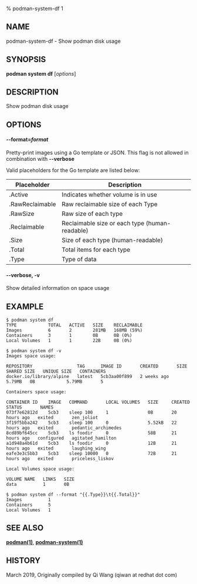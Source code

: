 % podman-system-df 1

## NAME

podman\-system\-df - Show podman disk usage

## SYNOPSIS

**podman system df** [*options*]

## DESCRIPTION

Show podman disk usage

## OPTIONS

#### **--format**=_format_

Pretty-print images using a Go template or JSON. This flag is not allowed in combination with **--verbose**

Valid placeholders for the Go template are listed below:

| **Placeholder** | **Description**                                |
| --------------- | ---------------------------------------------- |
| .Active         | Indicates whether volume is in use             |
| .RawReclaimable | Raw reclaimable size of each Type              |
| .RawSize        | Raw size of each type                          |
| .Reclaimable    | Reclaimable size or each type (human-readable) |
| .Size           | Size of each type (human-readable)             |
| .Total          | Total items for each type                      |
| .Type           | Type of data                                   |

#### **--verbose**, **-v**

Show detailed information on space usage

## EXAMPLE

```
$ podman system df
TYPE            TOTAL   ACTIVE   SIZE    RECLAIMABLE
Images          6       2        281MB   168MB (59%)
Containers      3       1        0B      0B (0%)
Local Volumes   1       1        22B     0B (0%)

$ podman system df -v
Images space usage:

REPOSITORY                 TAG      IMAGE ID       CREATED       SIZE     SHARED SIZE   UNIQUE SIZE   CONTAINERS
docker.io/library/alpine   latest   5cb3aa00f899   2 weeks ago   5.79MB   0B            5.79MB       5

Containers space usage:

CONTAINER ID    IMAGE   COMMAND       LOCAL VOLUMES   SIZE     CREATED        STATUS       NAMES
073f7e62812d    5cb3    sleep 100     1               0B       20 hours ago   exited       zen_joliot
3f19f5bba242    5cb3    sleep 100     0               5.52kB   22 hours ago   exited       pedantic_archimedes
8cd89bf645cc    5cb3    ls foodir     0               58B      21 hours ago   configured   agitated_hamilton
a1d948a4b61d    5cb3    ls foodir     0               12B      21 hours ago   exited       laughing_wing
eafe3e3c5bb3    5cb3    sleep 10000   0               72B      21 hours ago   exited       priceless_liskov

Local Volumes space usage:

VOLUME NAME   LINKS   SIZE
data          1       0B

$ podman system df --format "{{.Type}}\t{{.Total}}"
Images          1
Containers      5
Local Volumes   1
```

## SEE ALSO

**[podman(1)](podman.1.md)**, **[podman-system(1)](podman-system.1.md)**

## HISTORY

March 2019, Originally compiled by Qi Wang (qiwan at redhat dot com)
